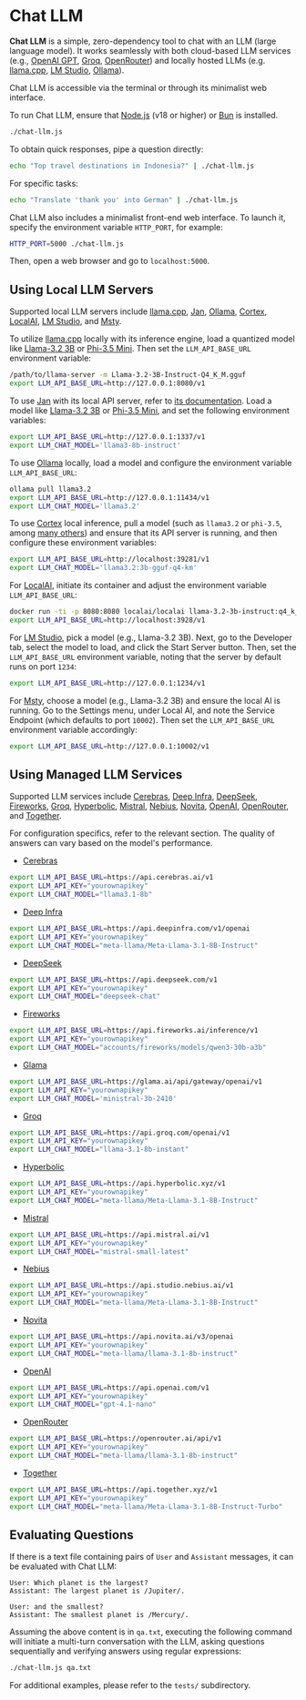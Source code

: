# Chat LLM

**Chat LLM** is a simple, zero-dependency tool to chat with an LLM (large language model). It works seamlessly with both cloud-based LLM services (e.g., [OpenAI GPT](https://platform.openai.com/docs), [Groq](https://groq.com), [OpenRouter](https://openrouter.ai)) and locally hosted LLMs (e.g. [llama.cpp](https://github.com/ggerganov/llama.cpp), [LM Studio](https://lmstudio.ai), [Ollama](https://ollama.com)).

Chat LLM is accessible via the terminal or through its minimalist web interface.

To run Chat LLM, ensure that [Node.js](https://nodejs.org) (v18 or higher) or [Bun](https://bun.sh) is installed.

```bash
./chat-llm.js
```

To obtain quick responses, pipe a question directly:
```bash
echo "Top travel destinations in Indonesia?" | ./chat-llm.js
```

For specific tasks:
```bash
echo "Translate 'thank you' into German" | ./chat-llm.js
```

Chat LLM also includes a minimalist front-end web interface. To launch it, specify the environment variable `HTTP_PORT`, for example:

```bash
HTTP_PORT=5000 ./chat-llm.js
```

Then, open a web browser and go to `localhost:5000`.

## Using Local LLM Servers

Supported local LLM servers include [llama.cpp](https://github.com/ggerganov/llama.cpp), [Jan](https://jan.ai), [Ollama](https://ollama.com), [Cortex](https://cortex.so), [LocalAI](https://localai.io), [LM Studio](https://lmstudio.ai), and [Msty](https://msty.app).

To utilize [llama.cpp](https://github.com/ggerganov/llama.cpp) locally with its inference engine, load a quantized model like [Llama-3.2 3B](https://huggingface.co/bartowski/Llama-3.2-3B-Instruct-GGUF) or [Phi-3.5 Mini](https://huggingface.co/bartowski/Phi-3.5-mini-instruct-GGUF). Then set the `LLM_API_BASE_URL` environment variable:
```bash
/path/to/llama-server -m Llama-3.2-3B-Instruct-Q4_K_M.gguf
export LLM_API_BASE_URL=http://127.0.0.1:8080/v1
```

To use [Jan](https://jan.ai) with its local API server, refer to [its documentation](https://jan.ai/docs/local-api). Load a model like [Llama-3.2 3B](https://huggingface.co/bartowski/Llama-3.2-3B-Instruct-GGUF) or [Phi-3.5 Mini](https://huggingface.co/bartowski/Phi-3.5-mini-instruct-GGUF), and set the following environment variables:
```bash
export LLM_API_BASE_URL=http://127.0.0.1:1337/v1
export LLM_CHAT_MODEL='llama3-8b-instruct'
```

To use [Ollama](https://ollama.com) locally, load a model and configure the environment variable `LLM_API_BASE_URL`:
```bash
ollama pull llama3.2
export LLM_API_BASE_URL=http://127.0.0.1:11434/v1
export LLM_CHAT_MODEL='llama3.2'
```

To use [Cortex](https://cortex.so) local inference, pull a model (such as `llama3.2` or `phi-3.5`, among [many others](https://cortex.so/models/)) and ensure that its API server is running, and then configure these environment variables:
```bash
export LLM_API_BASE_URL=http://localhost:39281/v1
export LLM_CHAT_MODEL='llama3.2:3b-gguf-q4-km'
```

For [LocalAI](https://localai.io), initiate its container and adjust the environment variable `LLM_API_BASE_URL`:
```bash
docker run -ti -p 8080:8080 localai/localai llama-3.2-3b-instruct:q4_k_m
export LLM_API_BASE_URL=http://localhost:3928/v1
```

For [LM Studio](https://lmstudio.ai), pick a model (e.g., Llama-3.2 3B). Next, go to the Developer tab, select the model to load, and click the Start Server button. Then, set the `LLM_API_BASE_URL` environment variable, noting that the server by default runs on port `1234`:
```bash
export LLM_API_BASE_URL=http://127.0.0.1:1234/v1
```

For [Msty](https://msty.app), choose a model (e.g., Llama-3.2 3B) and ensure the local AI is running. Go to the Settings menu, under Local AI, and note the Service Endpoint (which defaults to port `10002`). Then set the `LLM_API_BASE_URL` environment variable accordingly:
```bash
export LLM_API_BASE_URL=http://127.0.0.1:10002/v1
```

## Using Managed LLM Services

Supported LLM services include [Cerebras](https://cloud.cerebras.ai), [Deep Infra](https://deepinfra.com), [DeepSeek](https://platform.deepseek.com/), [Fireworks](https://fireworks.ai), [Groq](https://groq.com), [Hyperbolic](https://www.hyperbolic.xyz), [Mistral](https://console.mistral.ai), [Nebius](https://studio.nebius.ai), [Novita](https://novita.ai), [OpenAI](https://platform.openai.com), [OpenRouter](https://openrouter.ai), and [Together](https://www.together.ai).

For configuration specifics, refer to the relevant section. The quality of answers can vary based on the model's performance.

* [Cerebras](https://cloud.cerebras.ai)
```bash
export LLM_API_BASE_URL=https://api.cerebras.ai/v1
export LLM_API_KEY="yourownapikey"
export LLM_CHAT_MODEL="llama3.1-8b"
```

* [Deep Infra](https://deepinfra.com)
```bash
export LLM_API_BASE_URL=https://api.deepinfra.com/v1/openai
export LLM_API_KEY="yourownapikey"
export LLM_CHAT_MODEL="meta-llama/Meta-Llama-3.1-8B-Instruct"
```

* [DeepSeek](https://platform.deepseek.com)
```bash
export LLM_API_BASE_URL=https://api.deepseek.com/v1
export LLM_API_KEY="yourownapikey"
export LLM_CHAT_MODEL="deepseek-chat"
```

* [Fireworks](https://fireworks.ai/)
```bash
export LLM_API_BASE_URL=https://api.fireworks.ai/inference/v1
export LLM_API_KEY="yourownapikey"
export LLM_CHAT_MODEL="accounts/fireworks/models/qwen3-30b-a3b"
```

* [Glama](https://glama.ai)
```bash
export LLM_API_BASE_URL=https://glama.ai/api/gateway/openai/v1
export LLM_API_KEY="yourownapikey"
export LLM_CHAT_MODEL='ministral-3b-2410'
```

* [Groq](https://groq.com/)
```bash
export LLM_API_BASE_URL=https://api.groq.com/openai/v1
export LLM_API_KEY="yourownapikey"
export LLM_CHAT_MODEL="llama-3.1-8b-instant"
```

* [Hyperbolic](https://www.hyperbolic.xyz)
```bash
export LLM_API_BASE_URL=https://api.hyperbolic.xyz/v1
export LLM_API_KEY="yourownapikey"
export LLM_CHAT_MODEL="meta-llama/Meta-Llama-3.1-8B-Instruct"
```

* [Mistral](https://console.mistral.ai)
```bash
export LLM_API_BASE_URL=https://api.mistral.ai/v1
export LLM_API_KEY="yourownapikey"
export LLM_CHAT_MODEL="mistral-small-latest"
```

* [Nebius](https://studio.nebius.ai)
```bash
export LLM_API_BASE_URL=https://api.studio.nebius.ai/v1
export LLM_API_KEY="yourownapikey"
export LLM_CHAT_MODEL="meta-llama/Meta-Llama-3.1-8B-Instruct"
```

* [Novita](https://novita.ai)
```bash
export LLM_API_BASE_URL=https://api.novita.ai/v3/openai
export LLM_API_KEY="yourownapikey"
export LLM_CHAT_MODEL="meta-llama/llama-3.1-8b-instruct"
```

* [OpenAI](https://platform.openai.com)
```bash
export LLM_API_BASE_URL=https://api.openai.com/v1
export LLM_API_KEY="yourownapikey"
export LLM_CHAT_MODEL="gpt-4.1-nano"
```

* [OpenRouter](https://openrouter.ai/)
```bash
export LLM_API_BASE_URL=https://openrouter.ai/api/v1
export LLM_API_KEY="yourownapikey"
export LLM_CHAT_MODEL="meta-llama/llama-3.1-8b-instruct"
```

* [Together](https://www.together.ai/)
```bash
export LLM_API_BASE_URL=https://api.together.xyz/v1
export LLM_API_KEY="yourownapikey"
export LLM_CHAT_MODEL="meta-llama/Meta-Llama-3.1-8B-Instruct-Turbo"
```

## Evaluating Questions

If there is a text file containing pairs of `User` and `Assistant` messages, it can be evaluated with Chat LLM:

```
User: Which planet is the largest?
Assistant: The largest planet is /Jupiter/.

User: and the smallest?
Assistant: The smallest planet is /Mercury/.
```

Assuming the above content is in `qa.txt`, executing the following command will initiate a multi-turn conversation with the LLM, asking questions sequentially and verifying answers using regular expressions:
```bash
./chat-llm.js qa.txt
```

For additional examples, please refer to the `tests/` subdirectory.
